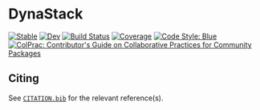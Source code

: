 # DynaStack

[![Stable](https://img.shields.io/badge/docs-stable-blue.svg)](https://JuliaConstraints.github.io/DynaStack.jl/stable)
[![Dev](https://img.shields.io/badge/docs-dev-blue.svg)](https://JuliaConstraints.github.io/DynaStack.jl/dev)
[![Build Status](https://github.com/JuliaConstraints/DynaStack.jl/workflows/CI/badge.svg)](https://github.com/JuliaConstraints/DynaStack.jl/actions)
[![Coverage](https://codecov.io/gh/JuliaConstraints/DynaStack.jl/branch/master/graph/badge.svg)](https://codecov.io/gh/JuliaConstraints/DynaStack.jl)
[![Code Style: Blue](https://img.shields.io/badge/code%20style-blue-4495d1.svg)](https://github.com/invenia/BlueStyle)
[![ColPrac: Contributor's Guide on Collaborative Practices for Community Packages](https://img.shields.io/badge/ColPrac-Contributor's%20Guide-blueviolet)](https://github.com/SciML/ColPrac)

## Citing

See [`CITATION.bib`](CITATION.bib) for the relevant reference(s).

